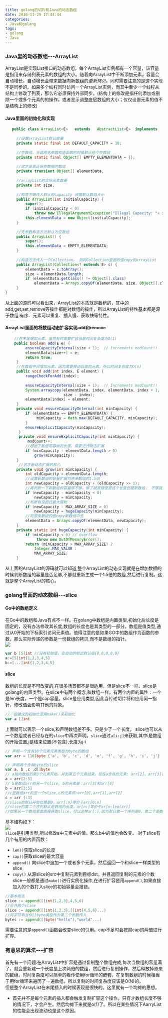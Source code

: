 ```yaml
---
title: golang的切片和Java的动态数组
date: 2016-11-29 17:44:44
categories: 
- Java和golang
tags: 
- golang
- Java
---
```

### Java里的动态数组---ArrayList  
ArrayList是实现List接口的动态数组，每个ArrayList实例都有一个容量，该容量是指用来存储列表元素的数组的大小。随着向ArrayList中不断添加元素，容量会自动增长，自动增长会带来数据向新数组的*重新拷贝*。同时需要注意的是这个实现不是同步的。如果多个线程同时访问一个ArrayList实例，而其中至少一个线程从结构上修改了列表，那么它必须保持外部同步。(结构上的修改是指任何添加或删除一个或多个元素的的操作，或者显示调整底层数组的大小；仅仅设置元素的值不是结构上的修改)  
<!--more-->
#### Java里面的初始化和实现
```java
   public class ArrayList<E>   extends 	 AbstractList<E>  implements   List<E>, RandomAccess, Cloneable, java.io.Serializable{
 	
     //设置arrayList默认容量
     private static final int DEFAULT_CAPACITY = 10;
 
     //空数组，当调用无参数构造函数的时候默认给个空数组
     private static final Object[] EMPTY_ELEMENTDATA = {};
 
     //这才是真正保存数据的数组
     private transient Object[] elementData;
 
     //arrayList的实际元素数量
     private int size;
 
     //构造方法传入默认的capacity 设置默认数组大小
     public ArrayList(int initialCapacity) {
         super();
         if (initialCapacity < 0)
             throw new IllegalArgumentException("Illegal Capacity: "+ initialCapacity);
         this.elementData = new Object[initialCapacity];
     }
 
     //无参数构造方法默认为空数组
     public ArrayList() {
         super();
         this.elementData = EMPTY_ELEMENTDATA;
     }
 
     //构造方法传入一个Collection， 则将Collection里面的值copy到arrayList
     public ArrayList(Collection<? extends E> c) {
         elementData = c.toArray();
         size = elementData.length;
         if (elementData.getClass() != Object[].class)
             elementData = Arrays.copyOf(elementData, size, Object[].class);
     }
}
```
从上面的源码可以看出来，ArrayList的本质就是数组的，其中的add,get,set,remove等操作都是对数组的操作，所以ArrayList的特性基本都是源于数组:有序、元素可以重复、插入慢、获取快等特性。

#### ArrayList里面的将数组动态扩容实现add和remove
```java
    //在末尾增加元素，虽然有时需要扩容但是时间复杂度为O(1)
	public boolean add(E e) {
         ensureCapacityInternal(size + 1);  // Increments modCount!!
         elementData[size++] = e;
         return true;
     }
     //在数组中间增加元素，因为需要移动后面的元素，所以时间复杂度为O(n)
     public void add(int index, E element) {
         rangeCheckForAdd(index);
 
         ensureCapacityInternal(size + 1);  // Increments modCount!!
         System.arraycopy(elementData, index, elementData, index + 1,
                          size - index);
         elementData[index] = element;
     } 
     private void ensureCapacityInternal(int minCapacity) {
         if (elementData == EMPTY_ELEMENTDATA) {
              minCapacity = Math.max(DEFAULT_CAPACITY, minCapacity);
         }
         ensureExplicitCapacity(minCapacity);
      }
      private void ensureExplicitCapacity(int minCapacity) {
          modCount++;
         //超出了数组可容纳的长度，需要进行动态扩展
         if (minCapacity - elementData.length > 0)
             grow(minCapacity);
     }
      //这才是动态扩展的核心
     private void grow(int minCapacity) {
         int oldCapacity = elementData.length;
         //设置新数组的容量扩展为原来数组的1.5倍
         int newCapacity = oldCapacity + (oldCapacity >> 1);
         //再判断一下新数组的容量够不够，够了就直接使用这个长度创建新数组， 不够就将数组长度设置为需要的长度
         if (newCapacity - minCapacity < 0)
             newCapacity = minCapacity;
         //判断有没超过最大限制
         if (newCapacity - MAX_ARRAY_SIZE > 0)
             newCapacity = hugeCapacity(minCapacity);
         //将原来数组的值copy新数组中去
         elementData = Arrays.copyOf(elementData, newCapacity);
     }
     private static int hugeCapacity(int minCapacity) {
         if (minCapacity < 0) // overflow
              throw new OutOfMemoryError();
         return (minCapacity > MAX_ARRAY_SIZE) ?
             Integer.MAX_VALUE :
             MAX_ARRAY_SIZE;
     }
```
从上面的ArrayList的源码就可以知道,整个ArrayList的动态实现就是在增加数据的时候判断数组的容量是否足够,不够就重新生成一个1.5倍的数组,然后进行复制。这就是整个ArrayList的核心。
### golang里面的动态数组---slice
#### Go中的数组定义
在Go中的数组和Java有点不一样。在golang中数组是内置类型,初始化后长度是固定的，没有办法修改其长度,数组的长度也是其类型的一部分。数组是值类型,通过从0开始的下标索引访问元素值。值得注意的是如果GO中的数组作为函数的参数，那么实际传递的参数是一份数组的拷贝,而不是数组的指针。  
![](http://ofa8x9gy9.bkt.clouddn.com/golang%E6%95%B0%E7%BB%84.png)  

```go
var b [5]int //没有初始值，会自动的给出默认值{0,0,0,0,0}
a:=[5]int{1,2,3,4,5}
b:=[...]int{1,2,3,4,5}
```
#### slice
数组的长度是不可改变的,在很多场景都不是很适用，但是slice不一样。slice是golang的内置类型。在slice中有两个概念,和数组一样，有两个内置的属性：一个是len长度，一个是cap容量。slice是应用类型,因此当传递切片将和应用同一指针，修改值会影响其他的对象。

```go
//一般建议的初始化是用make()来初始化
var a []int
```
上面就可以表示一个slice,和声明数组差不多。只是少了一个长度。
slice也可以从一个数组或者已经存在的`slice`中再次声明。`slice`通过`a[i:j]`来获取,其中i是数组的开始位置,j是结束位置(不包含),长度为j-i 

```go
// 声明一个含有10个元素元素类型为byte的数组
var arr = [10]byte {'a', 'b', 'c', 'd', 'e', 'f', 'g', 'h', 'i', 'j'}

// 声明两个含有byte的slice
var a, b ,c ,d[]byte
// a指向数组的第3个元素开始，并到第五个元素结束，现在a含有的元素: arr[2]、arr[3]和ar[4]
a = arr[2:5]
// b是数组arr的另一个slice, b的元素是：arr[3]和arr[4]
b = arr[3:5]
//c是数组arr的另一个slice,c的元素师:arr[0],arr[1],arr[2]
c = arr [:3]
//slice的默认开始位置是0，arr[:n]等价于arr[0:n]
//slice的第二个序列默认是数组的长度，ar[n:]等价于ar[n:len(ar)]
//如果从一个数组里面直接获取slice，可以这样ar[:],因为默认第一个序列是0，第二个是数组的长度，即等价于ar[0:len(ar)]
```
基本结构如下：  
![](http://ofa8x9gy9.bkt.clouddn.com/slice.png)   
`slice`是引用类型,所以修改a中元素中的值，那么b中的值也会改变。
对于slice有几个有用的内置函数：
* `len()`获取slice的长度
* `cap()`获取slice的最大容量
* `append()` 向slice中追加一个或者多个元素，然后返回一个和slice一样类型的slice
* `copy()` 从源slice的src中复制元素到目标dst，并且返回复制的元素的个数
slice一般都是通过`make()`进行实例化操作,在进行扩容是用`append()`,如果直接加入的个数打入slice的初始容量会报错。

```go
//基本用法
slice := append([]int{1,2,3},4,5,6)
//合并两个slice
slice := append([]int{1,2,3},[]int{4,5,6}...)
//将字符串当作[]byte类型作为第二个参数传入
bytes := append([]byte("hello"),"world"...)
```
需要注意的是`append()`函数会改变slice的引用。cap不足时会按照cap的两倍进行扩容。
### 有意思的算法---扩容
首先有一个问题:在ArrayList中扩容是通过复制整个数组完成,每次当数组的容量满了，就会重新建一个长度是上次两倍的数组，然后进行复制操作，然后释放掉原来的数组。时间复杂度可以简单的看作使用for循环的嵌套，在复制数组的时候相当于用for循环来遍历了一遍数组。所以复制的时间复杂度应该是O(N)的。  
但是整个ArrayList在末尾插入的时候表现是很快的。这里就有一个均摊的思想。  
- 首先并不是每个元素的插入都会触发复制扩容这个操作。只有才数组长度不够的情况下，才会产生。然后均摊下来就是o(1)了。所以在某些情况下AarryList的性能会出现波动也是这个原因。




